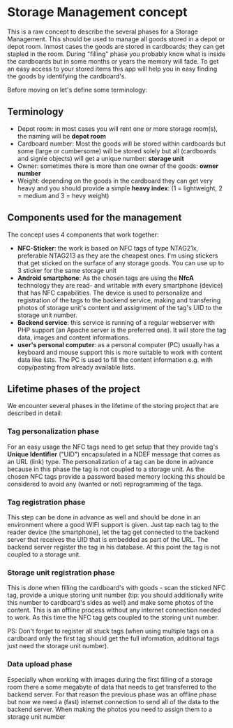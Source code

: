 # Storage Management concept

This is a raw concept to describe the several phases for a Storage Management. This should be used to manage all goods stored in 
a depot or depot room. Inmost cases the goods are stored in cardboards; they can get stapled in the room. During "filling" phase 
you probably know what is inside the cardboards but in some months or years the memory will fade. To get an easy access to your 
stored items this app will help you in easy finding the goods by identifying the cardboard's.

Before moving on let's define some terminology:

## Terminology

- Depot room: in most cases you will rent one or more storage room(s), the naming will be **depot room**
- Cardboard number: Most the goods will be stored within cardboards but some (large or cumbersome) will be stored solely but 
all (cardboards and signle objects) will get a unique number: **storage unit**
- Owner: sometimes there is more than one owner of the goods: **owner number**
- Weight: depending on the goods in the cardboard they can get very heavy and you should provide a simple **heavy index**: 
(1 = lightweight, 2 = medium and 3 = hevy weight)

## Components used for the management

The concept uses 4 components that work together:

- **NFC-Sticker**: the work is based on NFC tags of type NTAG21x, preferable NTAG213 as they are the cheapest ones. I'm using 
stickers that get sticked on the surface of any storage goods. You can use up to 3 sticker for the same storage unit
- **Android smartphone**: As the chosen tags are using the **NfcA** technology they are read- and writable with every smartphone
  (device) that has NFC capabilities. The device is used to personalize and registration of the tags to the backend service, 
making and transfering photos of storage unit's content and assignment of the tag's UID to the storage unit number.
- **Backend service**: this service is running of a regular webserver with PHP support (an Apache server is the preferred one). 
It will store the tag data, images and content informations.
- **user's personal computer**: as a personal computer (PC) usually has a keyboard and mouse support this is more suitable to work with 
content data like lists. The PC is used to fill the content information e.g. with copy/pasting from already available lists.

## Lifetime phases of the project

We encounter several phases in the lifetime of the storing project that are described in detail:

### Tag personalization phase

For an easy usage the NFC tags need to get setup that they provide tag's **Unique Identifier** ("UID") encapsulated in a NDEF message 
that comes as an URL (link) type. The personalization of a tag can be done in advance because in this phase the tag is not coupled 
to a storage unit. As the chosen NFC tags provide a password based memory locking this should be considered to avoid any (wanted or not)
reprogramming of the tags.

### Tag registration phase

This step can be done in advance as well and should be done in an environment where a good WIFI support is given. Just tap each tag to 
the reader device (the smartphone), let the tag get connected to the backend server that receives the UID that is embedded as part of the 
URL. The backend server register the tag in his database. At this point the tag is not coupled to a storage unit.

### Storage unit registration phase

This is done when filling the cardboard's with goods - scan the sticked NFC tag, provide a unique storing unit number (tip: you should 
additionally write this number to cardboard's sides as well) and make some photos of the content. This is an offline process without any 
internet connection needed to work. As this time the NFC tag gets coupled to the storing unit number.

PS: Don't forget to register all stuck tags (when using multiple tags on a cardboard only the first tag should get the full information, 
additional tags just need the storage unit number).

### Data upload phase

Especially when working with images during the first filling of a storage room there a some megabyte of data that needs to get transferred 
to the backend server. For that reason the previous phase was an offline phase but now we need a (fast) internet connection to send all 
of the data to the backend server. When making the photos you need to assign them to a storage unit number 





